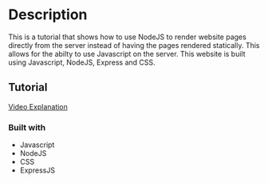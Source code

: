 
# Description
This is a tutorial that shows how to use NodeJS to render website pages directly from the server instead of having the pages rendered statically. This allows for the abilty to use Javascript on the server. This website is built using Javascript, NodeJS, Express and CSS.

## Tutorial
[Video Explanation](https://jadibdev.github.io/todoList_WEBPACK/)

### Built with
- Javascript
- NodeJS
- CSS
- ExpressJS
